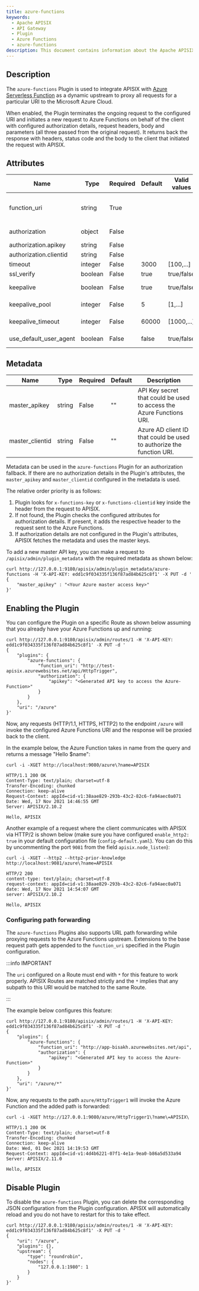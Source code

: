 ```yaml
---
title: azure-functions
keywords:
  - Apache APISIX
  - API Gateway
  - Plugin
  - Azure Functions
  - azure-functions
description: This document contains information about the Apache APISIX azure-functions Plugin.
---
```

<!--
#
# Licensed to the Apache Software Foundation (ASF) under one or more
# contributor license agreements.  See the NOTICE file distributed with
# this work for additional information regarding copyright ownership.
# The ASF licenses this file to You under the Apache License, Version 2.0
# (the "License"); you may not use this file except in compliance with
# the License.  You may obtain a copy of the License at
#
#     http://www.apache.org/licenses/LICENSE-2.0
#
# Unless required by applicable law or agreed to in writing, software
# distributed under the License is distributed on an "AS IS" BASIS,
# WITHOUT WARRANTIES OR CONDITIONS OF ANY KIND, either express or implied.
# See the License for the specific language governing permissions and
# limitations under the License.
#
-->

## Description

The `azure-functions` Plugin is used to integrate APISIX with [Azure Serverless Function](https://azure.microsoft.com/en-in/services/functions/) as a dynamic upstream to proxy all requests for a particular URI to the Microsoft Azure Cloud.

When enabled, the Plugin terminates the ongoing request to the configured URI and initiates a new request to Azure Functions on behalf of the client with configured authorization details, request headers, body and parameters (all three passed from the original request). It returns back the response with headers, status code and the body to the client that initiated the request with APISIX.

## Attributes

| Name                    | Type    | Required | Default | Valid values | Description                                                                                                                           |
|-------------------------|---------|----------|---------|--------------|---------------------------------------------------------------------------------------------------------------------------------------|
| function_uri            | string  | True     |         |              | Azure FunctionS endpoint which triggers the serverless function. For example, `http://test-apisix.azurewebsites.net/api/HttpTrigger`. |
| authorization           | object  | False    |         |              | Authorization credentials to access Azure Functions.                                                                                  |
| authorization.apikey    | string  | False    |         |              | Generated API key to authorize requests.                                                                                              |
| authorization.clientid  | string  | False    |         |              | Azure AD client ID to authorize requests.                                                                                             |
| timeout                 | integer | False    | 3000    | [100,...]    | Proxy request timeout in milliseconds.                                                                                                |
| ssl_verify              | boolean | False    | true    | true/false   | When set to `true` performs SSL verification.                                                                                         |
| keepalive               | boolean | False    | true    | true/false   | When set to `true` keeps the connection alive for reuse.                                                                              |
| keepalive_pool          | integer | False    | 5       | [1,...]      | Maximum number of requests that can be sent on this connection before closing it.                                                     |
| keepalive_timeout       | integer | False    | 60000   | [1000,...]   | Time is ms for connection to remain idle without closing.                                                                             |
| use_default_user_agent  | boolean | False    | false   | true/false   | set the user-agent header as default value if this field is `true`                                                                    |

## Metadata

| Name            | Type   | Required | Default | Description                                                          |
|-----------------|--------|----------|---------|----------------------------------------------------------------------|
| master_apikey   | string | False    | ""      | API Key secret that could be used to access the Azure Functions URI. |
| master_clientid | string | False    | ""      | Azure AD client ID that could be used to authorize the function URI. |

Metadata can be used in the `azure-functions` Plugin for an authorization fallback. If there are no authorization details in the Plugin's attributes, the `master_apikey` and `master_clientid` configured in the metadata is used.

The relative order priority is as follows:

1. Plugin looks for `x-functions-key` or `x-functions-clientid` key inside the header from the request to APISIX.
2. If not found, the Plugin checks the configured attributes for authorization details. If present, it adds the respective header to the request sent to the Azure Functions.
3. If authorization details are not configured in the Plugin's attributes, APISIX fetches the metadata and uses the master keys.

To add a new master API key, you can make a request to `/apisix/admin/plugin_metadata` with the required metadata as shown below:

```shell
curl http://127.0.0.1:9180/apisix/admin/plugin_metadata/azure-functions -H 'X-API-KEY: edd1c9f034335f136f87ad84b625c8f1' -X PUT -d '
{
    "master_apikey" : "<Your Azure master access key>"
}'
```

## Enabling the Plugin

You can configure the Plugin on a specific Route as shown below assuming that you already have your Azure Functions up and running:

```shell
curl http://127.0.0.1:9180/apisix/admin/routes/1 -H 'X-API-KEY: edd1c9f034335f136f87ad84b625c8f1' -X PUT -d '
{
    "plugins": {
        "azure-functions": {
            "function_uri": "http://test-apisix.azurewebsites.net/api/HttpTrigger",
            "authorization": {
                "apikey": "<Generated API key to access the Azure-Function>"
            }
        }
    },
    "uri": "/azure"
}'
```

Now, any requests (HTTP/1.1, HTTPS, HTTP2) to the endpoint `/azure` will invoke the configured Azure Functions URI and the response will be proxied back to the client.

In the example below, the Azure Function takes in name from the query and returns a message "Hello $name":

```shell
curl -i -XGET http://localhost:9080/azure\?name=APISIX
```

```shell
HTTP/1.1 200 OK
Content-Type: text/plain; charset=utf-8
Transfer-Encoding: chunked
Connection: keep-alive
Request-Context: appId=cid-v1:38aae829-293b-43c2-82c6-fa94aec0a071
Date: Wed, 17 Nov 2021 14:46:55 GMT
Server: APISIX/2.10.2

Hello, APISIX
```

Another example of a request where the client communicates with APISIX via HTTP/2 is shown below (make sure you have configured `enable_http2: true` in your default configuration file (`config-default.yaml`). You can do this by uncommenting the port `9081` from the field `apisix.node_listen`):

```shell
curl -i -XGET --http2 --http2-prior-knowledge http://localhost:9081/azure\?name=APISIX
```

```shell
HTTP/2 200
content-type: text/plain; charset=utf-8
request-context: appId=cid-v1:38aae829-293b-43c2-82c6-fa94aec0a071
date: Wed, 17 Nov 2021 14:54:07 GMT
server: APISIX/2.10.2

Hello, APISIX
```

### Configuring path forwarding

The `azure-functions` Plugins also supports URL path forwarding while proxying requests to the Azure Functions upstream. Extensions to the base request path gets appended to the `function_uri` specified in the Plugin configuration.

:::info IMPORTANT

The `uri` configured on a Route must end with `*` for this feature to work properly. APISIX Routes are matched strictly and the `*` implies that any subpath to this URI would be matched to the same Route.

:::

The example below configures this feature:

```shell
curl http://127.0.0.1:9180/apisix/admin/routes/1 -H 'X-API-KEY: edd1c9f034335f136f87ad84b625c8f1' -X PUT -d '
{
    "plugins": {
        "azure-functions": {
            "function_uri": "http://app-bisakh.azurewebsites.net/api",
            "authorization": {
                "apikey": "<Generated API key to access the Azure-Function>"
            }
        }
    },
    "uri": "/azure/*"
}'
```

Now, any requests to the path `azure/HttpTrigger1` will invoke the Azure Function and the added path is forwarded:

```shell
curl -i -XGET http://127.0.0.1:9080/azure/HttpTrigger1\?name\=APISIX\
```

```shell
HTTP/1.1 200 OK
Content-Type: text/plain; charset=utf-8
Transfer-Encoding: chunked
Connection: keep-alive
Date: Wed, 01 Dec 2021 14:19:53 GMT
Request-Context: appId=cid-v1:4d4b6221-07f1-4e1a-9ea0-b86a5d533a94
Server: APISIX/2.11.0

Hello, APISIX
```

## Disable Plugin

To disable the `azure-functions` Plugin, you can delete the corresponding JSON configuration from the Plugin configuration. APISIX will automatically reload and you do not have to restart for this to take effect.

```shell
curl http://127.0.0.1:9180/apisix/admin/routes/1 -H 'X-API-KEY: edd1c9f034335f136f87ad84b625c8f1' -X PUT -d '
{
    "uri": "/azure",
    "plugins": {},
    "upstream": {
        "type": "roundrobin",
        "nodes": {
            "127.0.0.1:1980": 1
        }
    }
}'
```
